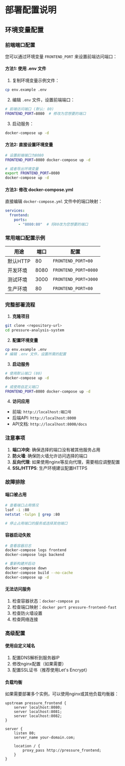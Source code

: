 # 部署配置说明

## 环境变量配置

### 前端端口配置

您可以通过环境变量 `FRONTEND_PORT` 来设置前端访问端口：

#### 方法1: 使用 .env 文件

1. 复制环境变量示例文件：
```bash
cp env.example .env
```

2. 编辑 `.env` 文件，设置前端端口：
```bash
# 前端访问端口 (默认: 80)
FRONTEND_PORT=8080  # 修改为您想要的端口
```

3. 启动服务：
```bash
docker-compose up -d
```

#### 方法2: 直接设置环境变量

```bash
# 设置前端端口为8080
FRONTEND_PORT=8080 docker-compose up -d

# 或者导出环境变量
export FRONTEND_PORT=8080
docker-compose up -d
```

#### 方法3: 修改 docker-compose.yml

直接编辑 `docker-compose.yml` 文件中的端口映射：

```yaml
services:
  frontend:
    ports:
      - "8080:80"  # 将80改为您想要的端口
```

### 常用端口配置示例

| 用途 | 端口 | 配置 |
|------|------|------|
| 默认HTTP | 80 | `FRONTEND_PORT=80` |
| 开发环境 | 8080 | `FRONTEND_PORT=8080` |
| 测试环境 | 3000 | `FRONTEND_PORT=3000` |
| 生产环境 | 80 | `FRONTEND_PORT=80` |

### 完整部署流程

1. **克隆项目**
```bash
git clone <repository-url>
cd pressure-analysis-system
```

2. **配置环境变量**
```bash
cp env.example .env
# 编辑 .env 文件，设置所需的配置
```

3. **启动服务**
```bash
# 使用默认端口 (80)
docker-compose up -d

# 或使用自定义端口
FRONTEND_PORT=8080 docker-compose up -d
```

4. **访问应用**
- 前端: `http://localhost:端口号`
- 后端API: `http://localhost:8000`
- API文档: `http://localhost:8000/docs`

### 注意事项

1. **端口冲突**: 确保选择的端口没有被其他服务占用
2. **防火墙**: 确保防火墙允许访问选择的端口
3. **反向代理**: 如果使用nginx等反向代理，需要相应调整配置
4. **SSL/HTTPS**: 生产环境建议配置HTTPS

### 故障排除

#### 端口被占用
```bash
# 查看端口占用情况
lsof -i :80
netstat -tulpn | grep :80

# 停止占用端口的服务或选择其他端口
```

#### 容器启动失败
```bash
# 查看容器日志
docker-compose logs frontend
docker-compose logs backend

# 重新构建并启动
docker-compose down
docker-compose build --no-cache
docker-compose up -d
```

#### 无法访问服务
1. 检查容器状态：`docker-compose ps`
2. 检查端口映射：`docker port pressure-frontend-fast`
3. 检查防火墙设置
4. 检查网络连接

### 高级配置

#### 使用自定义域名

1. 配置DNS解析到服务器IP
2. 修改nginx配置（如果需要）
3. 配置SSL证书（推荐使用Let's Encrypt）

#### 负载均衡

如果需要部署多个实例，可以使用nginx或其他负载均衡器：

```nginx
upstream pressure_frontend {
    server localhost:8080;
    server localhost:8081;
    server localhost:8082;
}

server {
    listen 80;
    server_name your-domain.com;
    
    location / {
        proxy_pass http://pressure_frontend;
    }
}
``` 